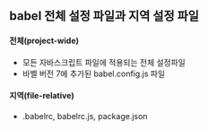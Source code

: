 ## babel 전체 설정 파일과 지역 설정 파일

#### 전체(project-wide) 
- 모든 자바스크립트 파일에 적용되는 전체 설정파일
- 바벨 버전 7에 추가된 babel.config.js 파일

#### 지역(file-relative)
- .babelrc, babelrc.js, package.json

